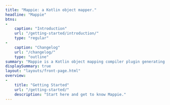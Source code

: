 ```yaml
---
title: "Mappie: a Kotlin object mapper."
headline: "Mappie"
btns:
-
    caption: "Introduction"
    url: "/getting-started/introduction/"
    type: "regular"
-
    caption: "Changelog"
    url: "/changelog/"
    type: "outline"
summary: "Mappie is a Kotlin object mapping compiler plugin generating performant code at compile-time while writing minimal code."
displaySummary: true
layout: "layouts/front-page.html"
overview:
-
    title: "Getting Started"
    url: "/getting-started/"
    description: "Start here and get to know Mappie."
---
```

